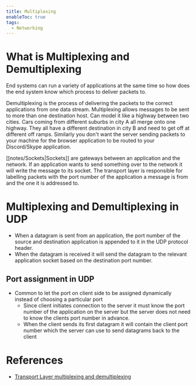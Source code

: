 ```yaml
---
title: Multiplexing
enableToc: true
tags:
  - Networking
---
```

# What is Multiplexing and Demultiplexing
End systems can run a variety of applications at the same time so how does the end system know which process to deliver packets to. 

Demultiplexing is the process of delivering the packets to the correct applications from one data stream. Multiplexing allows messages to be sent to more than one destination host. 
Can model it like a highway between two cities. Cars coming from different suburbs in city A all merge onto one highway. They all have a different destination in city B and need to get off at different off ramps. Similarly you don't want the server sending packets to your machine for the browser application to be routed to your Discord/Skype application. 

[[notes/Sockets|Sockets]] are gateways between an application and the network. If an application wants to send something over to the network it will write the message to its socket. The transport layer is responsible for labelling packets with the port number of the application a message is from and the one it is addressed to. 

# Multiplexing and Demultiplexing in UDP
- When a datagram is sent from an application, the port number of the source and destination application is appended to it in the UDP protocol header.
- When the datagram is received it will send the datagram to the relevant application socket based on the destination port number.

## Port assignment in UDP
- Common to let the port on client side to be assigned dynamically instead of choosing a particular port
	- Since client initiates connection to the server it must know the port number of the application on the server but the server does not need to know the clients port number in advance. 
	- When the client sends its first datagram it will contain the client port number which the server can use to send datagrams back to the client


# References
- [Transport Layer multiplexing and demultiplexing](https://www.youtube.com/watch?v=CekW6ipRrGA)